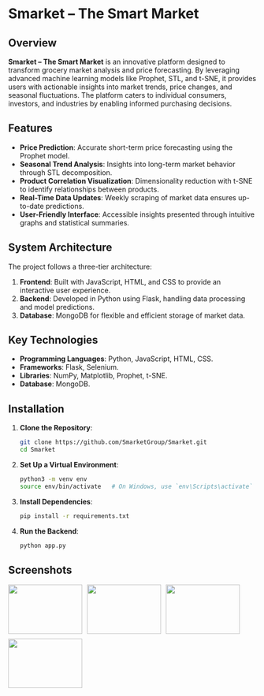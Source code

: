 # Smarket – The Smart Market

## Overview

**Smarket – The Smart Market** is an innovative platform designed to transform grocery market analysis and price forecasting. By leveraging advanced machine learning models like Prophet, STL, and t-SNE, it provides users with actionable insights into market trends, price changes, and seasonal fluctuations. The platform caters to individual consumers, investors, and industries by enabling informed purchasing decisions.

## Features

- **Price Prediction**: Accurate short-term price forecasting using the Prophet model.
- **Seasonal Trend Analysis**: Insights into long-term market behavior through STL decomposition.
- **Product Correlation Visualization**: Dimensionality reduction with t-SNE to identify relationships between products.
- **Real-Time Data Updates**: Weekly scraping of market data ensures up-to-date predictions.
- **User-Friendly Interface**: Accessible insights presented through intuitive graphs and statistical summaries.

## System Architecture

The project follows a three-tier architecture:
1. **Frontend**: Built with JavaScript, HTML, and CSS to provide an interactive user experience.
2. **Backend**: Developed in Python using Flask, handling data processing and model predictions.
3. **Database**: MongoDB for flexible and efficient storage of market data.

## Key Technologies

- **Programming Languages**: Python, JavaScript, HTML, CSS.
- **Frameworks**: Flask, Selenium.
- **Libraries**: NumPy, Matplotlib, Prophet, t-SNE.
- **Database**: MongoDB.

## Installation

1. **Clone the Repository**:
   ```bash
   git clone https://github.com/SmarketGroup/Smarket.git
   cd Smarket
   ```

2. **Set Up a Virtual Environment**:
   ```bash
   python3 -m venv env
   source env/bin/activate   # On Windows, use `env\Scripts\activate`
   ```

3. **Install Dependencies**:
   ```bash
   pip install -r requirements.txt
   ```

4. **Run the Backend**:
   ```bash
   python app.py
   ```

## Screenshots

<div style="display: flex; flex-wrap: wrap; gap: 10px;">
  
  <a href="https://github.com/user-attachments/assets/11f0a7d5-868d-42ee-a068-e1bf8600f717" target="_blank">
      <img src="https://github.com/user-attachments/assets/11f0a7d5-868d-42ee-a068-e1bf8600f717" width="150" height="100" style="object-fit: cover;" />
  </a>

  <a href="https://github.com/user-attachments/assets/a90f8a35-3abb-4b7e-867b-8be8c3038753" target="_blank">
      <img src="https://github.com/user-attachments/assets/a90f8a35-3abb-4b7e-867b-8be8c3038753" width="150" height="100" style="object-fit: cover;" />
  </a>

  <a href="https://github.com/user-attachments/assets/c203ea22-a9d2-4f55-82fb-3d29de5ef624" target="_blank">
      <img src="https://github.com/user-attachments/assets/c203ea22-a9d2-4f55-82fb-3d29de5ef624" width="150" height="100" style="object-fit: cover;" />
  </a>



  <a href="https://github.com/user-attachments/assets/8f38daea-ae4f-4b8b-a3d4-0438911e15b4" target="_blank">
      <img src="https://github.com/user-attachments/assets/8f38daea-ae4f-4b8b-a3d4-0438911e15b4" width="150" height="100" style="object-fit: cover;" />
  </a>

</div>








